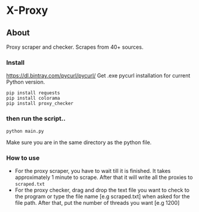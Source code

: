 # X-Proxy

## About
Proxy scraper and checker. Scrapes from 40+ sources.


### Install

https://dl.bintray.com/pycurl/pycurl/
Get .exe pycurl installation for current Python version.
```
pip install requests
pip install colorama
pip install proxy_checker
```

### then run the script..
```
python main.py
```
Make sure you are in the same directory as the 
python file.

### How to use
- For the proxy scraper, you have to wait till it is finished. It takes approximately 1 minute to scrape. After that it will write all the proxies to ```scraped.txt```
- For the proxy checker, drag and drop the text file you want to check to the program or type the file name [e.g scraped.txt] when asked
for the file path. After that, put the number of threads you want [e.g 1200]
